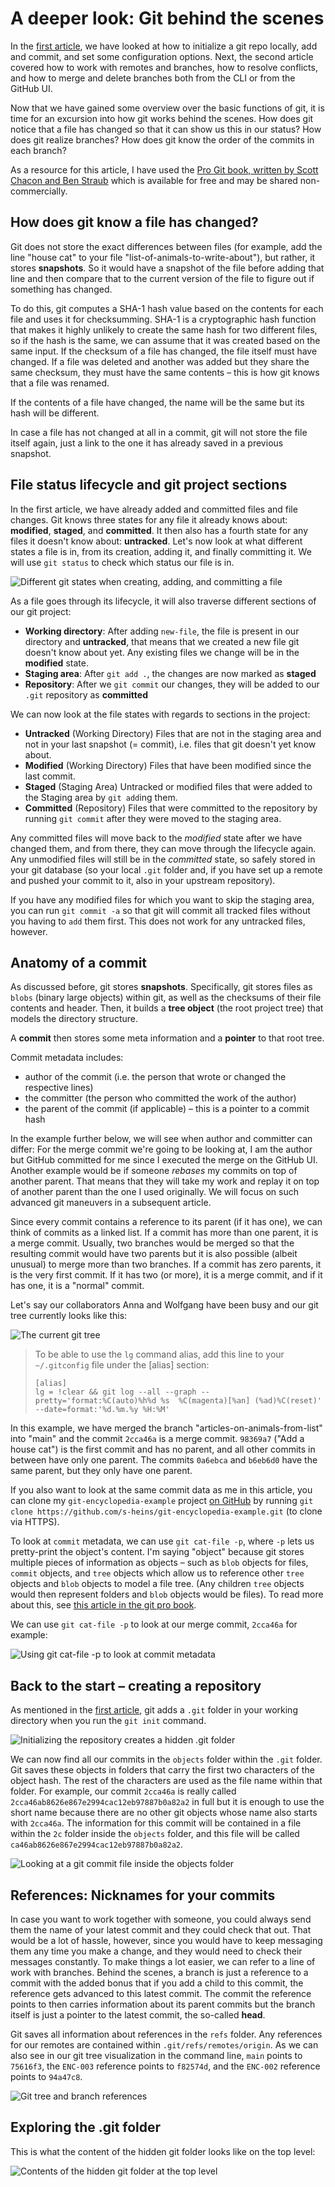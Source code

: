 # A deeper look: Git behind the scenes

In the [first article](https://dev.to/sheins/-a-practical-introduction-to-git-jumping-in-with-both-feet-2o56), we have looked at how to initialize a git repo locally, add and commit, and set some configuration options.
Next, the second article covered how to work with remotes and branches, how to resolve conflicts, and how to merge and delete branches both from the CLI or from the GitHub UI.

Now that we have gained some overview over the basic functions of git, it is time for an excursion into how git works behind the scenes. How does git notice that a file has changed so that it can show us this in our status? How does git realize branches? How does git know the order of the commits in each branch?

As a resource for this article, I have used the [Pro Git book, written by Scott Chacon and Ben Straub](https://git-scm.com/book/en/v2) which is available for free and may be shared non-commercially.

## How does git know a file has changed?

Git does not store the exact differences between files (for example, add the line "house cat" to your file "list-of-animals-to-write-about"), but rather, it stores **snapshots**. So it would have a snapshot of the file before adding that line and then compare that to the current version of the file to figure out if something has changed.

To do this, git computes a SHA-1 hash value based on the contents for each file and uses it for checksumming. SHA-1 is a cryptographic hash function that makes it highly unlikely to create the same hash for two different files, so if the hash is the same, we can assume that it was created based on the same input. If the checksum of a file has changed, the file itself must have changed. If a file was deleted and another was added but they share the same checksum, they must have the same contents – this is how git knows that a file was renamed.

If the contents of a file have changed, the name will be the same but its hash will be different.

In case a file has not changed at all in a commit, git will not store the file itself again, just a link to the one it has already saved in a previous snapshot.

## File status lifecycle and git project sections

In the first article, we have already added and committed files and file changes. Git knows three states for any file it already knows about: **modified**, **staged**, and **committed**. It then also has a fourth state for any files it doesn't know about: **untracked**.
Let's now look at what different states a file is in, from its creation, adding it, and finally committing it. We will use `git status` to check which status our file is in.

![Different git states when creating, adding, and committing a file](git-states.png)

As a file goes through its lifecycle, it will also traverse different sections of our git project:

* **Working directory**: After adding `new-file`, the file is present in our directory and **untracked**, that means that we created a new file git doesn't know about yet. Any existing files we change will be in the **modified** state.
* **Staging area**: After `git add .`, the changes are now marked as **staged**
* **Repository**: After we `git commit` our changes, they will be added to our `.git` repository as **committed**

We can now look at the file states with regards to sections in the project:

* **Untracked** (Working Directory)
  Files that are not in the staging area and not in your last snapshot (= commit), i.e. files that git doesn't yet know about.
* **Modified** (Working Directory)
  Files that have been modified since the last commit.
* **Staged** (Staging Area)
  Untracked or modified files that were added to the Staging area by `git add`ing them.
* **Committed** (Repository)
  Files that were committed to the repository by running `git commit` after they were moved to the staging area.  

Any committed files will move back to the *modified* state after we have changed them, and from there, they can move through the lifecycle again. Any unmodified files will still be in the *committed* state, so safely stored in your git database (so your local `.git` folder and, if you have set up a remote and pushed your commit to it, also in your upstream repository).

If you have any modified files for which you want to skip the staging area, you can run `git commit -a` so that git will commit all tracked files without you having to `add` them first. This does not work for any untracked files, however.

## Anatomy of a commit

As discussed before, git stores **snapshots**. Specifically, git stores files as `blobs` (binary large objects) within git, as well as the checksums of their file contents and header. Then, it builds a **tree object** (the root project tree) that models the directory structure.

A **commit** then stores some meta information and a **pointer** to that root tree.

Commit metadata includes:

* author of the commit (i.e. the person that wrote or changed the respective lines)
* the committer (the person who committed the work of the author)
* the parent of the commit (if applicable) – this is a pointer to a commit hash

In the example further below, we will see when author and committer can differ: For the merge commit we're going to be looking at, I am the author but GitHub committed for me since I executed the merge on the GitHub UI. Another example would be if someone *rebases* my commits on top of another parent. That means that they will take my work and replay it on top of another parent than the one I used originally. We will focus on such advanced git maneuvers in a subsequent article.

Since every commit contains a reference to its parent (if it has one), we can think of commits as a linked list. If a commit has more than one parent, it is a merge commit. Usually, two branches would be merged so that the resulting commit would have two parents but it is also possible (albeit unusual) to merge more than two branches.
If a commit has zero parents, it is the very first commit. If it has two (or more), it is a merge commit, and if it has one, it is a "normal" commit.

Let's say our collaborators Anna and Wolfgang have been busy and our git tree currently looks like this:

![The current git tree](current-git-tree.png)

> To be able to use the `lg` command alias, add this line to your `~/.gitconfig` file under the [alias] section:
>
>```shell
>[alias]
>lg = !clear && git log --all --graph --pretty='format:%C(auto)%h%d %s  %C(magenta)[%an] (%ad)%C(reset)' --date=format:'%d.%m.%y %H:%M'
>```

In this example, we have merged the branch "articles-on-animals-from-list" into "main" and the commit `2cca46a` is a merge commit. `98369a7` ("Add a house cat") is the first commit and has no parent, and all other commits in between have only one parent. The commits `0a6ebca` and `b6eb6d0` have the same parent, but they only have one parent.

If you also want to look at the same commit data as me in this article, you can clone my `git-encyclopedia-example` project [on GitHub](https://github.com/s-heins/git-encyclopedia-example) by running `git clone https://github.com/s-heins/git-encyclopedia-example.git` (to clone via HTTPS).

To look at `commit` metadata, we can use `git cat-file -p`, where `-p` lets us pretty-print the object's content.
I'm saying "object" because git stores multiple pieces of information as objects – such as `blob` objects for files, `commit` objects, and `tree` objects which allow us to reference other `tree` objects and `blob` objects to model a file tree. (Any children `tree` objects would then represent folders and `blob` objects would be files). To read more about this, see [this article in the git pro book](https://git-scm.com/book/en/v2/Git-Internals-Git-Objects).

We can use `git cat-file -p` to look at our merge commit, `2cca46a` for example:

![Using git cat-file -p to look at commit metadata](git-cat-file-on-commit.png)

## Back to the start – creating a repository

As mentioned in the [first article](https://dev.to/sheins/-a-practical-introduction-to-git-jumping-in-with-both-feet-2o56), git adds a `.git` folder in your working directory when you run the `git init` command.

![Initializing the repository creates a hidden `.git` folder](initialize-git.png)

We can now find all our commits in the `objects` folder within the `.git` folder. Git saves these objects in folders that carry the first two characters of the object hash. The rest of the characters are used as the file name within that folder. For example, our commit `2cca46a` is really called `2cca46ab8626e867e2994cac12eb97887b0a82a2` in full but it is enough to use the short name because there are no other git objects whose name also starts with `2cca46a`. The information for this commit will be contained in a file within the `2c` folder inside the `objects` folder, and this file will be called `ca46ab8626e867e2994cac12eb97887b0a82a2`.

![Looking at a git commit file inside the objects folder](git-commit-object.png)

## References: Nicknames for your commits

In case you want to work together with someone, you could always send them the name of your latest commit and they could check that out. That would be a lot of hassle, however, since you would have to keep messaging them any time you make a change, and they would need to check their messages constantly.
To make things a lot easier, we can refer to a line of work with branches. Behind the scenes, a branch is just a reference to a commit with the added bonus that if you add a child to this commit, the reference gets advanced to this latest commit. The commit the reference points to then carries information about its parent commits but the branch itself is just a pointer to the latest commit, the so-called **head**.

Git saves all information about references in the `refs` folder. Any references for our remotes are contained within `.git/refs/remotes/origin`. As we can also see in our git tree visualization in the command line, `main` points to `75616f3`, the `ENC-003` reference points to `f82574d`, and the `ENC-002` reference points to `94a47c8`.

![Git tree and branch references](tree-and-remote-refs.png)

## Exploring the .git folder

This is what the content of the hidden git folder looks like on the top level:

![Contents of the hidden git folder at the top level](toplevel-hidden-git-folder.png)